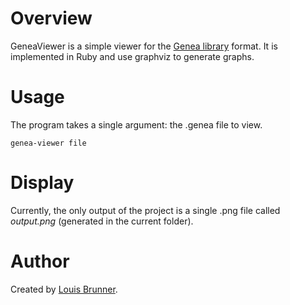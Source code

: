 # Overview
GeneaViewer is a simple viewer for the [Genea library](https://github.com/Hyrrmadr/Genea) format. It is implemented in Ruby and use graphviz to generate graphs.

# Usage

The program takes a single argument: the .genea file to view.

	genea-viewer file

# Display

Currently, the only output of the project is a single .png file called *output.png* (generated in the current folder).

# Author

Created by [Louis Brunner](https://github.com/Hyrrmadr).
